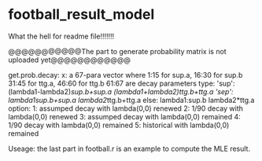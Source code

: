football_result_model
=====================
What the hell for readme file!!!!!!!

@@@@@@@@@@@The part to generate probability matrix is not uploaded yet@@@@@@@@@@@@


get.prob.decay:
x: a 67-para vector where 
          1:15 for sup.a, 16:30 for sup.b
          31:45 for ttg.a, 46:60 for ttg.b
          61:67 are decay parameters
type: 'sup': (lambda1-lambda2)*sup.b+sup.a (lambda1+lambda2)*ttg.b+ttg.a
         'sep': lambda1*sup.b+sup.a           lambda2*ttg.b+ttg.a
         else: lambda1:sup.b                 lambda2*ttg.a
option: 1: assumped decay with lambda(0,0) renewed
           2: 1/90 decay with lambda(0,0) renewed
           3: assumped decay with lambda(0,0) remained
           4: 1/90 decay with lambda(0,0) remained
           5: historical with lambda(0,0) remained

Useage: the last part in football.r is an example to compute the MLE result.
